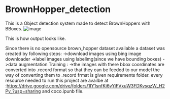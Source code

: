 # BrownHopper_detection
This is a Object detection system made to detect BrownHoppers with BBoxes.
![image](https://github.com/shubham4861/BrownHopper_detection/assets/84654623/9b82d439-a6ae-46d5-9c0e-3e22a78710fd)


This is how output looks like.

Since there is no opensource brown_hopper dataset available a dataset was created by following steps:
->download images using bing image downloader
->label images using labelimg(since we have bounding boxes)
->data augmentation 
Training :
->the images with there bbox coordinates are converted into .record format so that they can be feeded to our model the way of converting them to .record frmat is given requirements folder.
every resource needed to run this project are availbe at :https://drive.google.com/drive/folders/1IY1snfKi6vYiFVxuW3FDKvsqzW_H2Pv_?usp=sharing
and coco.ipunb file.

